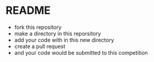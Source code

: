 # README

- fork this repository
- make a directory in this reporsitory
- add your code with in this new directory
- create a pull request
- and your code would be submitted to this competition
